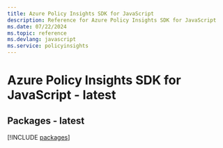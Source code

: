 ```yaml
---
title: Azure Policy Insights SDK for JavaScript
description: Reference for Azure Policy Insights SDK for JavaScript
ms.date: 07/22/2024
ms.topic: reference
ms.devlang: javascript
ms.service: policyinsights
---
```

# Azure Policy Insights SDK for JavaScript - latest
## Packages - latest
[!INCLUDE [packages](policy-insights-index.md)]